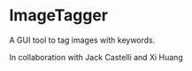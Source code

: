 # ImageTagger
A GUI tool to tag images with keywords.

In collaboration with Jack Castelli and Xi Huang
